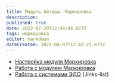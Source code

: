 ```yaml
---
title: Модуль Айтида: Маркировка
description: 
published: true
date: 2022-07-29T22:49:04.027Z
tags: маркировка
editor: markdown
dateCreated: 2022-04-03T12:42:21.673Z
---
```


-	[Настройка модуля Маркировка](/marking/settings)
-	[Работа с модулем Маркировка](/marking/working)
-	[Работа с системами ЭДО](/marking/edi)
{.links-list}